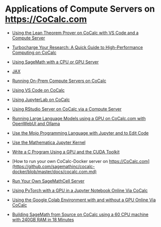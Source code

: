 # Applications of Compute Servers on https://CoCalc.com

- [Using the Lean Theorem Prover on CoCalc with VS Code and a Compute Server](./lean.md)

- [Turbocharge Your Research: A Quick Guide to High-Performance Computing on CoCalc](./hpc.md)

- [Using SageMath with a CPU or GPU Server](https://youtu.be/MlSq8UpzyTQ)

- [JAX](./jax.md)

- [Running On-Prem Compute Servers on CoCalc](./onprem.md)

- [Using VS Code on CoCalc](./vscode.md)

- [Using JupyterLab on CoCalc](./jupyterlab.md)

- [Using RStudio Server on CoCalc via a Compute Server](./rstudio.md)

- [Running Large Language Models using a GPU on CoCalc.com with OpenWebUI and Ollama](./ollama.md)

- [Use the Mojo Programming Language with Jupyter and to Edit Code](./mojo.md)

- [Use the Mathematica Jupyter Kernel](./mathematica.md)

- [Write a C Program Using a GPU and the CUDA Toolkit](./cuda.md)

- [How to run your own CoCalc\-Docker server on https://CoCalc.com](https://github.com/sagemathinc/cocalc-docker/blob/master/docs/cocalc.com.md)

- [Run Your Own SageMathCell Server](./SageMathCell.md)

- [Using PyTorch with a GPU in a Jupyter Notebook Online Via CoCalc](./pytorch.md)

- [Using the Google Colab Environment with and without a GPU Online Via CoCalc
  ](./colab.md)

- [Building SageMath from Source on CoCalc using a 60 CPU machine with 240GB RAM in 18 Minutes](./build-sage.md)

